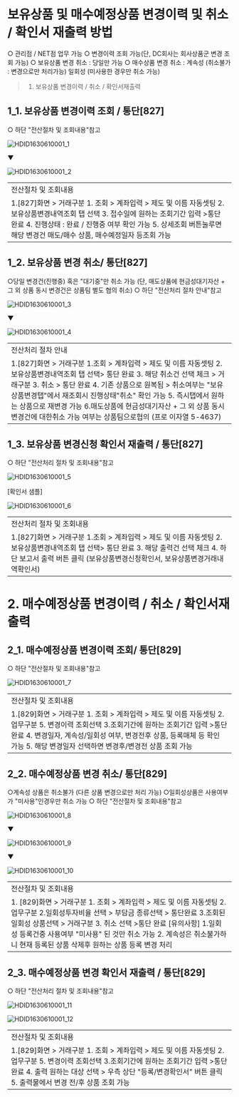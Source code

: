 # 보유상품 및 매수예정상품 변경이력 및 취소 / 확인서 재출력 방법
○ 관리점 / NET점 업무 가능
○ 변경이력 조회 가능(단, DC회사는 회사상품군 변경 조회 가능)
○ 보유상품 변경 취소 : 당일만 가능
○ 매수상품 변경 취소 : 계속성 (취소불가 : 변경으로만 처리가능)
일회성 (미사용한 경우만 취소 가능)
> 1. 보유상품 변경이력 / 취소 / 확인서재출력
## 1_1. 보유상품 변경이력 조회 / 통단[827]
○ 하단
"전산절차 및 조회내용"참고

![HDID1630610001_1](HDID1630610001_1.jpg)

▼

![HDID1630610001_2](HDID1630610001_2.jpg)


<table><tbody><tr>
<td>
전산절차 및 조회내용</td></tr><tr>
<td>1.[827]화면 > 거래구분 1. 조회 > 계좌입력 > 제도 및 이름 자동셋팅
2. 보유상품변경내역조회 탭 선택
3. 접수일에 원하는 조회기간 입력 >통단 완료
4. 진행상태 : 완료 / 진행중 여부 확인 가능
5. 상세조회 버튼눌루면해당 변경건 매도/매수 상품, 매수예정일자 등조회 가능</td></tr></tbody>
</table>


## 1_2. 보유상품 변경 취소/ 통단[827]
○당일 변경건(진행중) 혹은 "대기중"만 취소 가능
(단, 매도상품에 현금성대기자산 + 그 외 상품 동시 변경건은 상품팀 별도 협의 취소)
○ 하단
"전산처리 절차 안내"참고

![HDID1630610001_3](HDID1630610001_3.jpg)

▼

![HDID1630610001_4](HDID1630610001_4.jpg)


<table><tbody><tr>
<td>
전산처리 절차 안내</td></tr><tr>
<td>1.[827]화면 > 거래구분 1.조회 > 계좌입력 > 제도 및 이름 자동셋팅
2. 보유상품변경내역조회 탭 선택> 통단 완료
3. 해당 취소건 선택 체크 > 거래구분 3. 취소 > 통단 완료
4. 기존 상품으로 원복됨 > 취소여부는 "보유상품변경탭"에서 재조회시 진행상태"취소" 확인 가능
5. 즉시탭에서 원하는 상품으로 재변경 가능
6.매도상품에 현금성대기자산 + 그 외 상품 동시 변경건에 대한취소 가능 여부는 상품팀으로협의
(프로 이자열 5-4637)</td></tr></tbody>
</table>


## 1_3. 보유상품 변경신청 확인서 재출력 / 통단[827]
○ 하단
"전산처리 절차 및 조회내용"참고

![HDID1630610001_5](HDID1630610001_5.jpg)

[확인서 샘플]

![HDID1630610001_6](HDID1630610001_6.jpg)


<table><tbody><tr>
<td>
전산처리 절차 및 조회내용</td></tr><tr>
<td>1.[827]화면 > 거래구분 1.조회 > 계좌입력 > 제도 및 이름 자동셋팅
2. 보유상품변경내역조회 탭 선택> 통단 완료
3. 해당 출력건 선택 체크
4. 하단 보고서 출력 버튼 클릭
(보유상품변경신청확인서, 보유상품변경거래내역확인서)</td></tr></tbody>
</table>


# 2. 매수예정상품 변경이력 / 취소 / 확인서재출력
## 2_1. 매수예정상품 변경이력 조회/ 통단[829]
○ 하단
"전산절차 및 조회내용"참고

![HDID1630610001_7](HDID1630610001_7.jpg)


<table><tbody><tr>
<td>
전산절차 및 조회내용</td></tr><tr>
<td>1.[829]화면 > 거래구분 1. 조회 > 계좌입력 > 제도 및 이름 자동셋팅
2. 업무구분 5. 변경이력 조회선택
3.조회기간에 원하는 조회기간 입력 >통단 완료
4. 변경일자, 계속성/일회성 여부, 변경전후 상품, 등록매체 등 확인 가능
5. 해당 변경일자 선택하면 변경후/변경전 상품 조회 가능</td></tr></tbody>
</table>


## 2_2. 매수예정상품 변경 취소/ 통단[829]
○계속성 상품은 취소불가
(다른 상품 변경으로만 처리 가능)
○일회성상품은 사용여부가 "미사용"인경우만 취소 가능
○ 하단
"전산절차 및 조회내용"참고

![HDID1630610001_8](HDID1630610001_8.jpg)

▼

![HDID1630610001_9](HDID1630610001_9.jpg)

▼

![HDID1630610001_10](HDID1630610001_10.jpg)


<table><tbody><tr>
<td>
전산절차 및 조회내용</td></tr><tr>
<td>1. [829]화면 > 거래구분 1. 조회 > 계좌입력 > 제도 및 이름 자동셋팅
2. 업무구분 2.일회성투자비율 선택 > 부담금 종류선택 > 통단완료
3.조회된 일회성 상품선택 > 거래구분 3. 취소 선택 >통단 완료
[유의사항]
1.일회성 등록건중 사용여부 "미사용" 된 것만 취소 가능
2. 계속성은 취소불가하니 현재 등록된 상품 삭제후 원하는 상품 등록 변경 처리</td></tr></tbody>
</table>


## 2_3. 매수예정상품 변경 확인서 재출력 / 통단[829]
○ 하단
"전산처리 절차 및 조회내용"참고

![HDID1630610001_11](HDID1630610001_11.jpg)


![HDID1630610001_12](HDID1630610001_12.jpg)


<table><tbody><tr>
<td>
전산절차 및 조회내용</td></tr><tr>
<td>1.[829]화면 > 거래구분 1. 조회 > 계좌입력 > 제도 및 이름 자동셋팅
2. 업무구분 5. 변경이력 조회선택
3.조회기간에 원하는 조회기간 입력 >통단 완료
4. 출력 원하는 대상 선택 > 우측 상단 "등록/변경확인서" 버튼 클릭
5. 출력물에서 변경 전/후 상품 조회 가능</td></tr></tbody>
</table>


